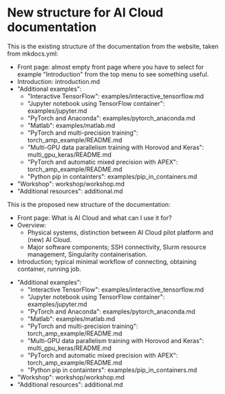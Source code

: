 # New structure for AI Cloud documentation

This is the existing structure of the documentation from the website,
taken from mkdocs.yml:

- Front page: almost empty front page where you have to select for
  example "Introduction" from the top menu to see something useful.
- Introduction: introduction.md
- "Additional examples":
  - "Interactive TensorFlow": examples/interactive_tensorflow.md
  - "Jupyter notebook using TensorFlow container": examples/jupyter.md
  - "PyTorch and Anaconda": examples/pytorch_anaconda.md
  - "Matlab": examples/matlab.md
  - "PyTorch and multi-precision training": torch_amp_example/README.md
  - "Multi-GPU data parallelism training with Horovod and Keras": multi_gpu_keras/README.md
  - "PyTorch and automatic mixed precision with APEX": torch_amp_example/README.md
  - "Python pip in containters": examples/pip_in_containers.md
- "Workshop": workshop/workshop.md
- "Additional resources": additional.md

This is the proposed new structure of the documentation:

- Front page: What is AI Cloud and what can I use it for?
- Overview:
  - Physical systems, distinction between AI Cloud pilot platform and
    (new) AI Cloud.
  - Major software components; SSH connectivity, Slurm resource
    management, Singularity containerisation.
- Introduction; typical minimal workflow of connecting, obtaining
  container, running job.
<!-- remainder planned as unchanged for now -->
- "Additional examples":
  - "Interactive TensorFlow": examples/interactive_tensorflow.md
  - "Jupyter notebook using TensorFlow container": examples/jupyter.md
  - "PyTorch and Anaconda": examples/pytorch_anaconda.md
  - "Matlab": examples/matlab.md
  - "PyTorch and multi-precision training": torch_amp_example/README.md
  - "Multi-GPU data parallelism training with Horovod and Keras": multi_gpu_keras/README.md
  - "PyTorch and automatic mixed precision with APEX": torch_amp_example/README.md
  - "Python pip in containters": examples/pip_in_containers.md
- "Workshop": workshop/workshop.md
- "Additional resources": additional.md
